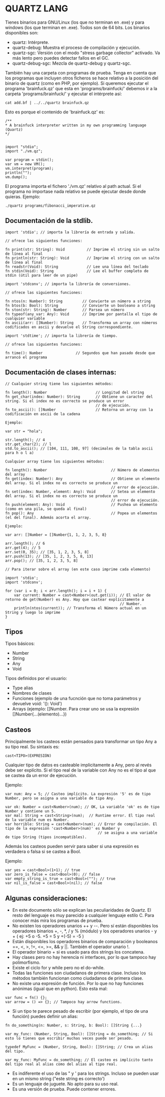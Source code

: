 # QUARTZ LANG

Tienes binarios para GNU/Linux (los que no terminan en .exe) y para windows (los que terminan en .exe). Todos son de 64 bits. Los binarios disponibles son:

* quartz: Intérprete.
* quartz-debug: Muestra el proceso de compilación y ejecución.
* quartz-sgc: Versión con el modo "stress garbage collector" activado. Va más lento pero puedes detectar fallos en el GC.
* quartz-debug-sgc: Mezcla de quartz-debug y quartz-sgc.

También hay una carpeta con programas de prueba. Tenga en cuenta que los programas que incluyen otros ficheros se hace relativo a la posición del binario de quartz (como en PHP, por ejemplo). Si queremos ejecutar el programa 'brainfuck.qz' que esta en 'programs/brainfuck/' debemos ir a la carpeta 'programs/brainfuck/' y ejecutar el intérprete así:

```
cat add.bf | ../../quartz brainfuck.qz
```

Esto es porque el contenido de 'brainfuck.qz' es:

```
/**
* A brainfuck interpreter written in my own programming language (Quartz)
*/


import "stdio";
import "./vm.qz";

var program = stdin();
var vm = new VM();
vm.interpret(program);
println("");
vm.dump();
```

El programa importa el fichero './vm.qz' relativo al path actual. Si el programa no importase nada relativo se puede ejecutar desde donde quieras. Ejemplo:

```
./quartz programs/fibonacci_imperative.qz
```

## Documentación de la stdlib.

```
import 'stdio'; // importa la librería de entrada y salida.

// ofrece las siguientes funciones:

fn print(str: String): Void          // Imprime el string sin un salto de línea al final
fn println(str: String): Void        // Imprime el string con un salto de línea al final
fn readstr(Void): String             // Lee una línea del teclado
fn stdin(Void): String               // Lee el buffer completo de stdin (útil para leer de un pipe)

```

```
import 'stdconv'; // importa la librería de conversiones.

// ofrece las siguientes funciones:

fn ntos(n: Number): String         // Convierte un número a string
fn btos(b: Bool): String           // Convierte un booleano a string
fn ston(str: String): Number       // Parsea un número
fn typeof(any_var: Any): Void      // Imprime por pantalla el tipo de cualquier variable
fn ascii(arr: []Number): String    // Transforma un array con números codificados en ascii y devuelve el String correspondiente.

```

```
import 'stdtime'; // importa la librería de tiempo.

// ofrece las siguientes funciones:

fn time(): Number               // Segundos que han pasado desde que arrancó el programa

```

## Documentación de clases internas:

```
// Cualquier string tiene los siguientes métodos:

fn length(): Number                      // Longitud del string
fn get_char(index: Number): String       // Obtiene un caracter del string. Si el index no es correcto se produce un error
                                         // de ejecución.
fn to_ascii(): []Number                  // Retorna un array con la codificación en ascii de la cadena

Ejemplo:

var str = "hola";

str.length(); // 4
str.get_char(2); // l
std.to_ascii(); // [104, 111, 108, 97] (decimales de la tabla ascii para h o l a)
```

```
Cualquier array tiene los siguientes métodos:

fn length(): Number                             // Número de elementos del array
fn get(index: Number): Any                      // Obtiene un elemento del array. Si el index no es correcto se produce un
                                                // error de ejecución.
fn set(index: Number, element: Any): Void       // Setea un elemento del array. Si el index no es correcto se produce un
                                                // error de ejecución.
fn push(element: Any): Void                     // Pushea un elemento (como en una pila, se queda al final)
fn pop(): Any                                   // Popea un elementos (el del final). Además acorta el array.

Ejemplo:

var arr: []Number = []Number{1, 1, 2, 3, 5, 8}

arr.length(); // 6
arr.get(4); // 5
arr.set(0, 35); // [35, 1, 2, 3, 5, 8]
arr.push(13); // [35, 1, 2, 3, 5, 8, 13]
arr.pop(); // [35, 1, 2, 3, 5, 8]

// Para iterar sobre el array (en este caso imprime cada elemento)

import 'stdio';
import 'stdconv';

for (var i = 0; i < arr.length(); i = i + 1) {
    var current: Number = cast<Number>(out.get(i)); // El valor de retorno de get(Number) es Any. Hay que castear explícitamente a
                                                    // Number.
    println(ntos(current)); // Transforma el Número actual en un String y luego lo imprime
}

```

## Tipos

Tipos básicos:

* Number
* String
* Any
* Void

Tipos definidos por el usuario:

* Type alias
* Nombres de clases
* Funciones (ejemplo de una fucnción que no toma parámetros y devuelve void: '(): Void')
* Arrays (ejemplo: []Number. Para crear uno se usa la expresión []Number{...(elemento)...})

## Casteos

Principalmente los casteos están pensados para transformar un tipo Any a su tipo real. Su sintaxis es:

```
cast<TIPO>(EXPRESIÓN)
```

Cualquier tipo de datos es casteable implicitamente a Any, pero al revés debe ser explícito. Si el tipo real de la variable con Any no es el tipo al que se castea da un error de ejecución.

Ejemplo:

```
var num: Any = 5; // Casteo implícito. La expresión '5' es de tipo Number, pero se asigna a una variable de tipo Any.

var ok: Number = cast<Number>(num); // OK, La variable 'ok' es de tipo Number y contiene un 5.
var mal: String = cast<String>(num);  // Runtime error. El tipo real de la variable num es Number.
var horrible: String = cast<Number>(num); // Error de compilación. El tipo de la expresión 'cast<Number>(num)' es Number y
                                          // se asigna a una variable de tipo String (tipos incompatibles).
```

Además los casteos pueden servir para saber si una expresión es verdadera o falsa si se castea a Bool.

Ejemplo:

```
var yes = cast<Bool>(1+1); // true
var zero_is_false = cast<Bool>(0); // false
var empty_string_is_true = cast<Bool>(""); // true
var nil_is_false = cast<Bool>(nil); // false
```

## Algunas consideraciones:

* En este documento sólo se explican las peculiaridades de Quartz. El resto del lenguaje es muy parecido a cualquier lenguaje estilo C. Para conocer más mira los programas de prueba.
* No existen los operadores unarios ++ y --. Pero sí están disponibles los operadores binarios +, -, *, / y % (módulo) y los operadores unarios - y + ( ej: +5 o -5. +5 = 5 y +(-5) = -5 )
* Están disponibles los operadores binarios de comparación y booleanos ==, <, >, !=, <=, >=, && y ||. También el operador unario !.
* El operador binario + si es usado para dos strings los concatena.
* Hay clases pero no hay herencia ni interfaces, por lo que tampoco hay polimorfismo.
* Existe el ciclo for y while pero no el do-while.
* Todas las funciones son ciudadanos de primera clase. Incluso los métodos también funcionan como ciudadanos de primera clase.
* No existe una expresión de función. Por lo que no hay funciones anónimas (igual que en python). Esto esta mal:
```
var func = fn() {};
var arrow = () => {}; // Tampoco hay arrow functions.
```
* Si un tipo te parece pesado de escribir (por ejemplo, el tipo de una función) puedes definir un alias:
```
fn do_something(n: Number, s: String, b: Bool): []String {...}

var my_func: (Number, String, Bool): []String = do_something; // Si esto lo tienes que escribir muchas veces puede ser pesado.

typedef MyFunc = (Number, String, Bool): []String; // Crea un alias del tipo.

var my_func: MyFunc = do_something; // El casteo es implícito tanto del tipo real al alias como del alias al tipo real.
```

* Es indiferente el uso de las " y ' para los strings. Incluso se pueden usar en un mismo string ("este string es correcto')
* Es un lenguaje de juguete. No apto para su uso real.
* Es una versión de prueba. Puede contener errores.
